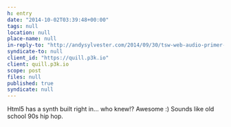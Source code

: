 ```yaml
---
h: entry
date: "2014-10-02T03:39:48+00:00"
tags: null
location: null
place-name: null
in-reply-to: "http://andysylvester.com/2014/09/30/tsw-web-audio-primer-part-2/"
syndicate-to: null
client_id: "https://quill.p3k.io"
client: quill.p3k.io
scope: post
files: null
published: true
syndicate: null
---
```

Html5 has a synth built right in... who knew!?  Awesome :)  Sounds like old school 90s hip hop.